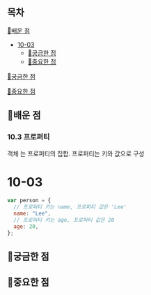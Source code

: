 ## 목차

[📗배운 점 ](#📗배운-점)

- [10-03](#10-03)
  - [🤔궁금한 점](#궁금한-점)
  - [📌중요한 점](#중요한-점)

[🤔궁금한 점](#🤔궁금한-점)

[📌중요한 점](#📌중요한-점)

## 📗배운 점

### 10.3 프로퍼티

객체 는 프로퍼티의 집합. 프로퍼티는 키와 값으로 구성

# 10-03

```javascript
var person = {
  // 프로퍼티 키는 name, 프로퍼티 값은 'Lee'
  name: "Lee",
  // 프로퍼티 키는 age, 프로퍼티 값은 20
  age: 20,
};
```

## 🤔궁금한 점

## 📌중요한 점
